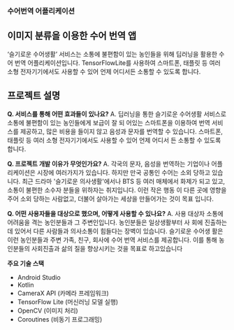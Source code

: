 ### 수어번역 어플리케이션
## 이미지 분류을 이용한 수어 번역 앱

‘슬기로운 수어생활’ 서비스는 소통에 불편함이 있는 농인들을 위해 딥러닝을 활용한
수어 번역 어플리케이션입니다.
TensorFlowLite를 사용하여 스마트폰, 태플릿 등 여러 소형 전자기기에서도 사용할 수 있어
언제 어디서든 소통할 수 있도록 합니다.

## 프로젝트 설명

**Q. 서비스를 통해 어떤 효과들이 있나요?**
A. 딥러닝을 통한 슬기로운 수어생활 서비스로 소통에 불편함이 있는 농인들에게 보급이 잘 되
어있는 스마트폰을 이용하여 번역 서비스를 제공하고, 많은 비용을 들이지 않고 음성과 문자를
번역할 수 있습니다. 스마트폰, 태플릿 등 여러 소형 전자기기에서도 사용할 수 있어 언제 어디서
든 소통할 수 있도록 합니다.

**Q. 프로젝트 개발 이유가 무엇인가요?**
A. 각국의 문자, 음성을 번역하는 기업이나 어플리케이션은 시장에 여러가지가 있습니다. 하지만
만국 공통인 수어는 소외 당하고 있습니다. 최근 드라마 '슬기로운 의사생활'에서나 BTS 등 여러
매체에서 화제가 되고 있고, 소통이 불편한 소수자 분들을 위하자는 취지입니다. 이런 작은 행동
이 다른 곳에 영향을 주어 소외 당하는 사람없고, 더불어 살아가는 세상을 만들어가는 것이 목표
입니다.

**Q. 어떤 사용자들을 대상으로 했으며, 어떻게 사용할 수 있나요?**
A. 사용 대상자 소통에 어려움을 격는 농인분들과 그 주변인입니다. 농인분들은 일상생활부터 사
회에 진출하는데 있어서 다른 사람들과 의사소통이 힘들다는 장벽이 있습니다. 슬기로운 수어생
활은 이런 농인분들과 주변 가족, 친구, 회사에 수어 번역 서비스를 제공합니다.
이를 통해 농인분들의 사회진출과 삶의 질을 향상시키는 것을 목표로 하고있습니다


**주요 기술 스택**

- Android Studio
- Kotlin
- CameraX API (카메라 프레임워크)
- TensorFlow Lite (머신러닝 모델 실행)
- OpenCV (이미지 처리)
- Coroutines (비동기 프로그래밍)
